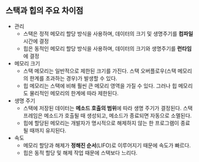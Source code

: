 ## 스택과 힙의 주요 차이점

- 관리
  - 스택은 정적 메모리 할당 방식을 사용하며, 데이터의 크기 및 생명주기를 **컴파일** 시간에 결정
  - 힙은 동적인 메모리 할당 방식을 사용하며, 데이터의 크기와 생명주기를 **런타임**에 결정
- 메모리 크기
  - 스택 메모리는 일반적으로 제한된 크기를 가진다. 스택 오버플로우(스택 메모리의 한계를 초과하는 경우)가 발생할 수 있다.
  - 힙 메모리는 스택에 비해 훨씬 큰 메모리 영역을 가질 수 있다. 그러나 힙 메모리도 물리적인 메모리의 한계에 따라 제한된다.
- 생명 주기
  - 스택에 저장된 데이터는 **메소드 호출의 범위**에 따라 생명 주기가 결정된다. 스택 프레임은 메소드가 호출될 때 생성되고, 메소드가 종료되면 자동으로 소멸된다.
  - 힙에 할당된 메모리는 개발자가 명시적으로 해제하지 않는 한 프로그램이 종료될 때까지 유지된다.
- 속도
  - 메모리 할당과 해제가 **정해진 순서**(LIFO)로 이루어지기 때문에 속도가 빠르다.
  - 힙은 동적 할당 및 해제 작업 때문에 스택보다 느리다.
